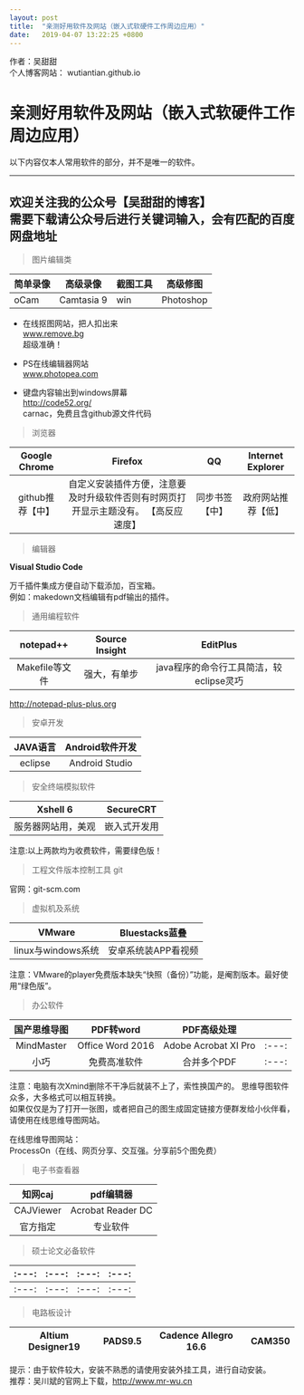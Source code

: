 ```yaml
---
layout: post
title:  "亲测好用软件及网站（嵌入式软硬件工作周边应用）"
date:   2019-04-07 13:22:25 +0800
---
```

作者：吴甜甜  
个人博客网站： wutiantian.github.io

# 亲测好用软件及网站（嵌入式软硬件工作周边应用）  
以下内容仅本人常用软件的部分，并不是唯一的软件。  

---
欢迎关注我的公众号【吴甜甜的博客】  
需要下载请公众号后进行关键词输入，会有匹配的百度网盘地址
---


>图片编辑类


|简单录像|高级录像|截图工具|高级修图|
|---|---|---|---|
|oCam|Camtasia 9|win|Photoshop|


- 在线抠图网站，把人扣出来  
www.remove.bg  
超级准确！  

- PS在线编辑器网站   
www.photopea.com  

- 键盘内容输出到windows屏幕  
http://code52.org/  
carnac，免费且含github源文件代码


>浏览器

|Google Chrome|Firefox|QQ|Internet Explorer|  
|:---:|:---:|:---:|:---:|  
|github推荐【中】|自定义安装插件方便，注意要及时升级软件否则有时网页打开显示主题没有。 【高反应速度】|同步书签【中】|政府网站推荐【低】|



>编辑器  

**Visual Studio Code**  

万千插件集成方便自动下载添加，百宝箱。  
例如：makedown文档编辑有pdf输出的插件。

>通用编程软件

|notepad++|Source Insight|EditPlus|
|:---:|:---:|:---:|
|Makefile等文件|强大，有单步|java程序的命令行工具简洁，较eclipse灵巧|

http://notepad-plus-plus.org  



>安卓开发

|JAVA语言|Android软件开发|
|:---:|:---:|
|eclipse|Android Studio|


>安全终端模拟软件

|Xshell 6|SecureCRT|
|:---:|:---:|
|服务器网站用，美观|嵌入式开发用|  

注意:以上两款均为收费软件，需要绿色版！

>工程文件版本控制工具
git  

官网：git-scm.com

>虚拟机及系统

|VMware|Bluestacks蓝叠|
|:---:|:---:|
|linux与windows系统|安卓系统装APP看视频|

注意：VMware的player免费版本缺失“快照（备份）”功能，是阉割版本。最好使用“绿色版”。

>办公软件

|国产思维导图|PDF转word|PDF高级处理||
|:---:|:---:|:---:|:---:|
|MindMaster|Office Word 2016|Adobe Acrobat XI Pro|:---:|
|小巧|免费高准软件|合并多个PDF|:---:|

注意：电脑有次Xmind删除不干净后就装不上了，索性换国产的。
思维导图软件众多，大多格式可以相互转换。  
如果仅仅是为了打开一张图，或者把自己的图生成固定链接方便群发给小伙伴看，请使用在线思维导图网站。

在线思维导图网站：  
ProcessOn（在线、网页分享、交互强。分享前5个图免费）


>电子书查看器

|知网caj|pdf编辑器|
|:---:|:---:|
|CAJViewer|Acrobat Reader DC|
|官方指定|专业软件|


>硕士论文必备软件


|:---:|:---:|:---:|:---:|
|:---:|:---:|:---:|:---:|
|:---:|:---:|:---:|:---:|


>电路板设计

|Altium Designer19|PADS9.5|Cadence Allegro 16.6|CAM350|
|:---:|:---:|:---:|:---:|

提示：由于软件较大，安装不熟悉的请使用安装外挂工具，进行自动安装。  
推荐：吴川斌的官网上下载，http://www.mr-wu.cn  


